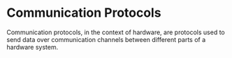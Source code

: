 # Communication Protocols

Communication protocols, in the context of hardware, are protocols used to send data over communication channels between different parts of a hardware system.
